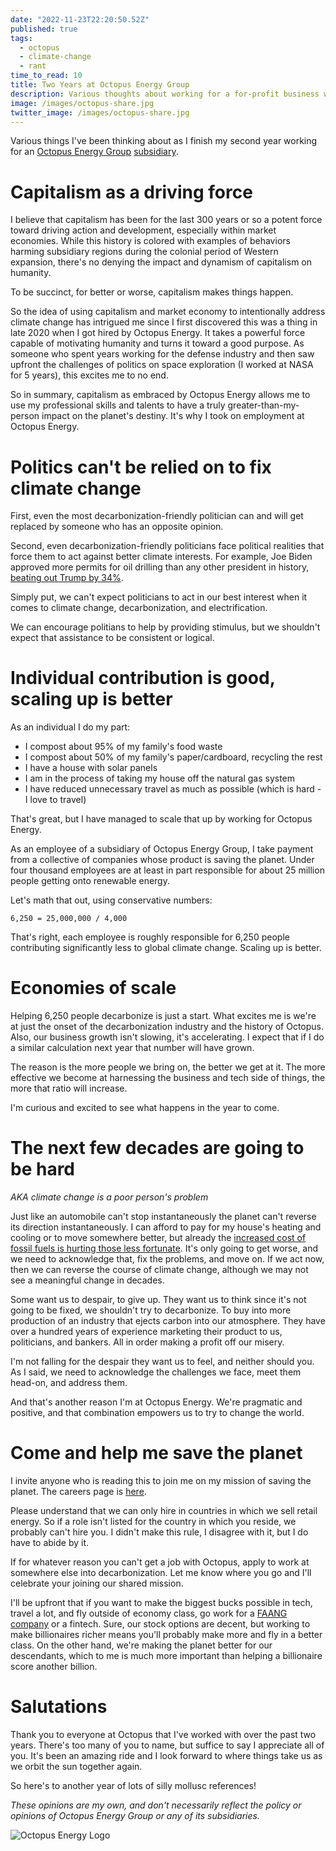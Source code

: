 ```yaml
---
date: "2022-11-23T22:20:50.52Z"
published: true
tags:
  - octopus
  - climate-change
  - rant
time_to_read: 10
title: Two Years at Octopus Energy Group
description: Various thoughts about working for a for-profit business with a mission of saving the planet.
image: /images/octopus-share.jpg
twitter_image: /images/octopus-share.jpg
---
```


Various things I've been thinking about as I finish my second year working for an [Octopus Energy Group](https://octopusenergy.group/) [subsidiary](https://octopusenergy.group/kraken-technologies).

# Capitalism as a driving force

I believe that capitalism has been for the last 300 years or so a potent force toward driving action and development, especially within market economies. While this history is colored with examples of behaviors harming subsidiary regions during the colonial period of Western expansion, there's no denying the impact and dynamism of capitalism on humanity.

To be succinct, for better or worse, capitalism makes things happen.

So the idea of using capitalism and market economy to intentionally address climate change has intrigued me since I first discovered this was a thing in late 2020 when I got hired by Octopus Energy. It takes a powerful force capable of motivating humanity and turns it toward a good purpose. As someone who spent years working for the defense industry and then saw upfront the challenges of politics on space exploration (I worked at NASA for 5 years), this excites me to no end.

So in summary, capitalism as embraced by Octopus Energy allows me to use my professional skills and talents to have a truly greater-than-my-person impact on the planet's destiny. It's why I took on employment at Octopus Energy.

# Politics can't be relied on to fix climate change

First, even the most decarbonization-friendly politician can and will get replaced by someone who has an opposite opinion.

Second, even decarbonization-friendly politicians face political realities that force them to act against better climate interests. For example, Joe Biden approved more permits for oil drilling than any other president in history, [beating out Trump by 34%](https://biologicaldiversity.org/w/news/press-releases/new-data-biden-slays-trumps-first-year-drilling-permitting-by-34-2022-01-21/).

Simply put, we can't expect politicians to act in our best interest when it comes to climate change, decarbonization, and electrification.

We can encourage politians to help by providing stimulus, but we shouldn't expect that assistance to be consistent or logical.

# Individual contribution is good, scaling up is better

As an individual I do my part:

- I compost about 95% of my family's food waste
- I compost about 50% of my family's paper/cardboard, recycling the rest
- I have a house with solar panels
- I am in the process of taking my house off the natural gas system
- I have reduced unnecessary travel as much as possible (which is hard - I love to travel)

That's great, but I have managed to scale that up by working for Octopus Energy.

As an employee of a subsidiary of Octopus Energy Group, I take payment from a collective of companies whose product is saving the planet. Under four thousand employees are at least in part responsible for about 25 million people getting onto renewable energy.

Let's math that out, using conservative numbers:

```
6,250 = 25,000,000 / 4,000
```

That's right, each employee is roughly responsible for 6,250 people contributing significantly less to global climate change. Scaling up is better.

# Economies of scale

Helping 6,250 people decarbonize is just a start. What excites me is we're at just the onset of the decarbonization industry and the history of Octopus. Also, our business growth isn't slowing, it's accelerating. I expect that if I do a similar calculation next year that number will have grown.

The reason is the more people we bring on, the better we get at it. The more effective we become at harnessing the business and tech side of things, the more that ratio will increase.

I'm curious and excited to see what happens in the year to come.

# The next few decades are going to be hard

_AKA climate change is a poor person's problem_

Just like an automobile can't stop instantaneously the planet can't reverse its direction instantaneously. I can afford to pay for my house's heating and cooling or to move somewhere better, but already the [increased cost of fossil fuels is hurting those less fortunate](https://www.cnn.com/2022/11/18/success/home-heating-prices). It's only going to get worse, and we need to acknowledge that, fix the problems, and move on. If we act now, then we can reverse the course of climate change, although we may not see a meaningful change in decades.

Some want us to despair, to give up. They want us to think since it's not going to be fixed, we shouldn't try to decarbonize. To buy into more production of an industry that ejects carbon into our atmosphere. They have over a hundred years of experience marketing their product to us, politicians, and bankers. All in order making a profit off our misery.

I'm not falling for the despair they want us to feel, and neither should you. As I said, we need to acknowledge the challenges we face, meet them head-on, and address them.

And that's another reason I'm at Octopus Energy. We're pragmatic and positive, and that combination empowers us to try to change the world.

# Come and help me save the planet

I invite anyone who is reading this to join me on my mission of saving the planet. The careers page is [here](https://octopusenergy.com/careers).

Please understand that we can only hire in countries in which we sell retail energy. So if a role isn't listed for the country in which you reside, we probably can't hire you. I didn't make this rule, I disagree with it, but I do have to abide by it.

If for whatever reason you can't get a job with Octopus, apply to work at somewhere else into decarbonization. Let me know where you go and I'll celebrate your joining our shared mission.

I'll be upfront that if you want to make the biggest bucks possible in tech, travel a lot, and fly outside of economy class, go work for a [FAANG company](https://en.wikipedia.org/wiki/Big_Tech#FAANG) or a fintech. Sure, our stock options are decent, but working to make billionaires richer means you'll probably make more and fly in a better class. On the other hand, we're making the planet better for our descendants, which to me is much more important than helping a billionaire score another billion.

# Salutations

Thank you to everyone at Octopus that I've worked with over the past two years. There's too many of you to name, but suffice to say I appreciate all of you. It's been an amazing ride and I look forward to where things take us as we orbit the sun together again.

So here's to another year of lots of silly mollusc references!

_These opinions are my own, and don't necessarily reflect the policy or opinions of Octopus Energy Group or any of its subsidiaries._

![Octopus Energy Logo](/images/octopus-share.jpg)
